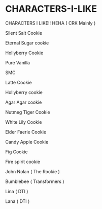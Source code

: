 # CHARACTERS-I-LIKE

CHARACTERS I LIKE!! HEHA ( CRK Mainly )

Silent Salt Cookie

Eternal Sugar cookie

Hollyberry Cookie

Pure Vanilla

SMC

Latte Cookie

Hollyberry cookie

Agar Agar cookie

Nutmeg Tiger Cookie

White Lily Cookie

Elder Faerie Cookie

Candy Apple Cookie

Fig Cookie

Fire spirit cookie


John Nolan ( The Rookie )

Bumblebee ( Transformers )

Lina ( DTI )

Lana ( DTI )
